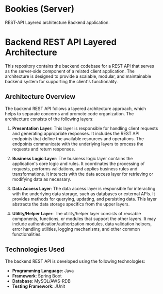 # Bookies (Server)
REST-API Layered architecture Backend application.

# Backend REST API Layered Architecture

This repository contains the backend codebase for a REST API that serves as the server-side component of a related client application. The architecture is designed to provide a scalable, modular, and maintainable backend system for supporting the client's functionality.

## Architecture Overview

The backend REST API follows a layered architecture approach, which helps to separate concerns and promote code organization. The architecture consists of the following layers:

1. **Presentation Layer**: This layer is responsible for handling client requests and generating appropriate responses. It includes the REST API endpoints that define the available resources and operations. The endpoints communicate with the underlying layers to process the requests and return responses.

2. **Business Logic Layer**: The business logic layer contains the application's core logic and rules. It coordinates the processing of requests, performs validations, and applies business rules and transformations. It interacts with the data access layer for retrieving or modifying data as necessary.

3. **Data Access Layer**: The data access layer is responsible for interacting with the underlying data storage, such as databases or external APIs. It provides methods for querying, updating, and persisting data. This layer abstracts the data storage specifics from the upper layers.

4. **Utility/Helper Layer**: The utility/helper layer consists of reusable components, functions, or modules that support the other layers. It may include authentication/authorization modules, data validation helpers, error handling utilities, logging mechanisms, and other common functionalities.

## Technologies Used

The backend REST API is developed using the following technologies:

- **Programming Language**: Java
- **Framework**: Spring Boot
- **Database**: MySQL/AWS-RDB
- **Testing Framework**: JUnit
